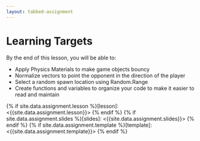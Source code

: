 ```yaml
---
layout: tabbed-assignment
---
```


# Learning Targets

By the end of this lesson, you will be able to:

* Apply Physics Materials to make game objects bouncy
* Normalize vectors to point the opponent in the direction of the player
* Select a random spawn location using Random.Range
* Create functions and variables to organize your code to make it easier to read and maintain

<!-- Don't edit links here, change them in _data/assignment.yml instead, -->

{% if site.data.assignment.lesson   %}[lesson]: <{{site.data.assignment.lesson}}>     {% endif %}
{% if site.data.assignment.slides   %}[slides]:   <{{site.data.assignment.slides}}>   {% endif %}
{% if site.data.assignment.template %}[template]: <{{site.data.assignment.template}}> {% endif %}
